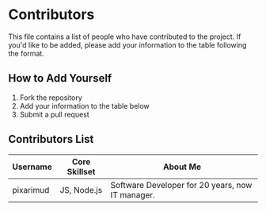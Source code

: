 # Contributors

This file contains a list of people who have contributed to the project. If you'd like to be added, please add your information to the table following the format.

## How to Add Yourself

1. Fork the repository
2. Add your information to the table below
3. Submit a pull request

## Contributors List

| Username  | Core Skillset | About Me                                         |
| --------- | ------------- | ------------------------------------------------ |
| pixarimud | JS, Node.js   | Software Developer for 20 years, now IT manager. |
